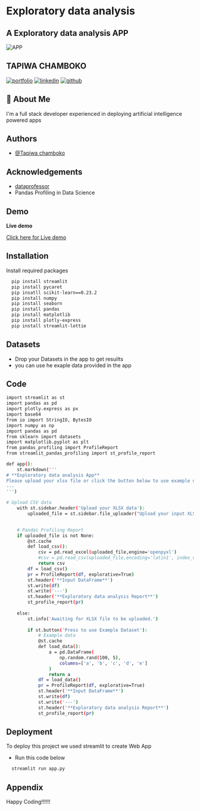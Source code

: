 
# Exploratory data analysis

##  A Exploratory data analysis APP


![APP](https://drive.google.com/uc?id=1fPtlPEvcwhZAye_iHkac5QHAnQjnSlMh&export=download)


## TAPIWA CHAMBOKO
[![portfolio](https://img.shields.io/badge/my_portfolio-000?style=for-the-badge&logo=ko-fi&logoColor=white)](https://katherinempeterson.com/)
[![linkedin](https://img.shields.io/badge/linkedin-0A66C2?style=for-the-badge&logo=linkedin&logoColor=white)](https://www.linkedin.com/in/tapiwa-chamboko-327270208/)
[![github](https://img.shields.io/badge/github-1DA1F2?style=for-the-badge&logo=githubr&logoColor=white)](https://github.com/tapiwachamb)


## 🚀 About Me
I'm a full stack developer experienced in deploying artificial intelligence powered apps


## Authors

- [@Tapiwa chamboko](https://github.com/tapiwachamb)


## Acknowledgements

 - [dataprofessor](https://github.com/dataprofessor)
 - Pandas Profiling in Data Science
 


## Demo

**Live demo**

[Click here for Live demo](https://share.streamlit.io/tapiwachamb/eda/main/app.py)
## Installation

Install required packages 

```bash
  pip install streamlit
  pip install pycaret
  pip insatll scikit-learn==0.23.2
  pip install numpy
  pip install seaborn 
  pip install pandas
  pip install matplotlib
  pip install plotly-express
  pip install streamlit-lottie
```
    
## Datasets
- Drop your Datasets in the app to get resuilts
- you can use he exaple data provided in the app
## Code

```bash
import streamlit as st
import pandas as pd  
import plotly.express as px  
import base64  
from io import StringIO, BytesIO  
import numpy as np
import pandas as pd
from sklearn import datasets
import matplotlib.pyplot as plt
from pandas_profiling import ProfileReport
from streamlit_pandas_profiling import st_profile_report

def app():
    st.markdown('''
# **Exploratory data analysis App**
Please upload your xlsx file or click the button below to use example dataset
---
''')

# Upload CSV data
    with st.sidebar.header('Upload your XLSX data'):
        uploaded_file = st.sidebar.file_uploader("Upload your input XLSX file", type=["xlsx"])
       

    # Pandas Profiling Report
    if uploaded_file is not None:
        @st.cache
        def load_csv():
            csv = pd.read_excel(uploaded_file,engine='openpyxl')
            #csv = pd.read_csv(uploaded_file,encoding='latin1', index_col=None,usecols = "A,B,C,D,E,F,H,G,H,I,J")
            return csv
        df = load_csv()
        pr = ProfileReport(df, explorative=True)
        st.header('**Input DataFrame**')
        st.write(df)
        st.write('---')
        st.header('**Exploratory data analysis Report**')
        st_profile_report(pr)
        
    else:
        st.info('Awaiting for XLSX file to be uploaded.')
        
        if st.button('Press to use Example Dataset'):
            # Example data
            @st.cache
            def load_data():
                a = pd.DataFrame(
                    np.random.rand(100, 5),
                    columns=['a', 'b', 'c', 'd', 'e']
                )
                return a
            df = load_data()
            pr = ProfileReport(df, explorative=True)
            st.header('**Input DataFrame**')
            st.write(df)
            st.write('---')
            st.header('**Exploratory data analysis Report**')
            st_profile_report(pr)

```


## Deployment

To deploy this project we used streamlit to create Web App
- Run this code below

```bash
  streamlit run app.py 
```


## Appendix

Happy Coding!!!!!!


